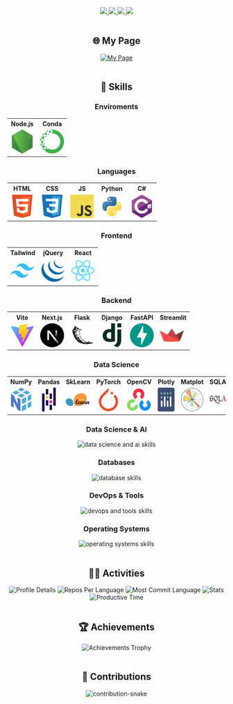 <!-- 0. Counters -->
<div align="center">
  <a href="https://github.com/TakanariShimbo">
    <img height="20" src="https://komarev.com/ghpvc/?username=TakanariShimbo" />
  </a>
  <a href="https://github.com/TakanariShimbo">
    <img height="20" src="https://img.shields.io/github/followers/TakanariShimbo?label=follow&logo=github&style=flat" />
  </a>
  <a href="http://qiita.com/hmkc1220">
    <img height="20" src="https://qiita-badge.apiapi.app/s/hmkc1220/posts.svg" />
  </a>
  <a href="http://qiita.com/hmkc1220">
    <img height="20" src="https://qiita-badge.apiapi.app/s/hmkc1220/contributions.svg" />
  </a>
</div>
</br>

<!-- 1. My Page -->
<h2 align="center">🌐 My Page</h2>
<div align="center">
  <a href="https://takanarishimbo.github.io/">
    <picture>
      <source media="(prefers-color-scheme: dark)" srcset="https://raw.githubusercontent.com/TakanariShimbo/takanarishimbo/main/my-page-dark.png" />
      <source media="(prefers-color-scheme: light)" srcset="https://raw.githubusercontent.com/TakanariShimbo/takanarishimbo/main/my-page-light.png" />
      <img width="600" alt="My Page" />
    </picture>
  </a>
</div>
</br>

<!-- 2. Skills -->
<h2 align="center">🌱 Skills</h2>
<div align="center"> 
  <h3>Enviroments</h3>
  <table>
    <tr>
      <th>Node.js</th>
      <th>Conda</th>
    </tr>
    <tr>
      <td><img src="https://github.com/devicons/devicon/blob/master/icons/nodejs/nodejs-original.svg" width="55" height="55"></td>
      <td><img src="https://github.com/devicons/devicon/blob/master/icons/anaconda/anaconda-original.svg" width="55" height="55"></td>
    </tr>
  </table>
  
  <h3>Languages</h3>
  <table>
    <tr>
      <th>HTML</th>
      <th>CSS</th>
      <th>JS</th>
      <th>Python</th>
      <th>C#</th>
    </tr>
    <tr>
      <td><img src="https://github.com/devicons/devicon/blob/master/icons/html5/html5-original.svg" width="55" height="55"></td>
      <td><img src="https://github.com/devicons/devicon/blob/master/icons/css3/css3-original.svg" width="55" height="55"></td>
      <td><img src="https://github.com/devicons/devicon/blob/master/icons/javascript/javascript-original.svg" width="55" height="55"></td>
      <td><img src="https://github.com/devicons/devicon/blob/master/icons/python/python-original.svg" width="55" height="55"></td>
      <td><img src="https://github.com/devicons/devicon/blob/master/icons/csharp/csharp-original.svg" width="55" height="55"></td>
    </tr>
  </table>

  <h3>Frontend</h3>
  <table>
    <tr>
      <th>Tailwind</th>
      <th>jQuery</th>
      <th>React</th>
    </tr>
    <tr>
      <td><img src="https://github.com/devicons/devicon/blob/master/icons/tailwindcss/tailwindcss-original.svg" width="55" height="55"></td>
      <td><img src="https://github.com/devicons/devicon/blob/master/icons/jquery/jquery-original.svg" width="55" height="55"></td>
      <td><img src="https://github.com/devicons/devicon/blob/master/icons/react/react-original.svg" width="55" height="55"></td>
    </tr>
  </table>
  
  <h3>Backend</h3>
  <table>
    <tr>
      <th>Vite</th>
      <th>Next.js</th>
      <th>Flask</th>
      <th>Django</th>
      <th>FastAPI</th>
      <th>Streamlit</th>
    </tr>
    <tr>
      <td><img src="https://github.com/devicons/devicon/blob/master/icons/vitejs/vitejs-original.svg" width="55" height="55"></td>
      <td><img src="https://github.com/devicons/devicon/blob/master/icons/nextjs/nextjs-original.svg" width="55" height="55"></td>
      <td><img src="https://github.com/devicons/devicon/blob/master/icons/flask/flask-original.svg" width="55" height="55"></td>
      <td><img src="https://github.com/devicons/devicon/blob/master/icons/django/django-plain.svg" width="55" height="55"></td>
      <td><img src="https://github.com/devicons/devicon/blob/master/icons/fastapi/fastapi-original.svg" width="55" height="55"></td>
      <td><img src="https://github.com/devicons/devicon/blob/master/icons/streamlit/streamlit-original.svg" width="55" height="55"></td>
    </tr>
  </table>

  <h3>Data Science</h3>
  <table>
    <tr>
      <th>NumPy</th>
      <th>Pandas</th>
      <th>SkLearn</th>
      <th>PyTorch</th>
      <th>OpenCV</th>
      <th>Plotly</th>
      <th>Matplot</th>
      <th>SQLA</th>
    </tr>
    <tr>
      <td><img src="https://github.com/devicons/devicon/blob/master/icons/numpy/numpy-original.svg" width="55" height="55"></td>
      <td><img src="https://github.com/devicons/devicon/blob/master/icons/pandas/pandas-original.svg" width="55" height="55"></td>
      <td><img src="https://github.com/devicons/devicon/blob/master/icons/scikitlearn/scikitlearn-original.svg" width="55" height="55"></td>
      <td><img src="https://github.com/devicons/devicon/blob/master/icons/pytorch/pytorch-original.svg" width="55" height="55"></td>
      <td><img src="https://github.com/devicons/devicon/blob/master/icons/opencv/opencv-original.svg" width="55" height="55"></td>
      <td><img src="https://github.com/devicons/devicon/blob/master/icons/plotly/plotly-original.svg" width="55" height="55"></td>
      <td><img src="https://github.com/devicons/devicon/blob/master/icons/matplotlib/matplotlib-original.svg" width="55" height="55"></td>
      <td><img src="https://github.com/devicons/devicon/blob/master/icons/sqlalchemy/sqlalchemy-original.svg" width="55" height="55"></td>
    </tr>
  </table>

  <h3>Data Science & AI</h3>
  <img alt="data science and ai skills" src="https://skillicons.dev/icons?theme=dark&perline=12&i=python,opencv,sklearn,pytorch" />
  <h3>Databases</h3>
  <img alt="database skills" src="https://skillicons.dev/icons?theme=dark&perline=12&i=postgres,redis" />
  <h3>DevOps & Tools</h3>
  <img alt="devops and tools skills" src="https://skillicons.dev/icons?theme=dark&perline=12&i=git,github,gitlab,docker,vscode" />
  <h3>Operating Systems</h3>
  <img alt="operating systems skills" src="https://skillicons.dev/icons?theme=dark&perline=12&i=windows,ubuntu" />
</div>
</br>

<!-- 3. Activities -->
<h2 align="center">🏃‍♀️ Activities</h2>
<div align="center">
  <picture>
    <source media="(prefers-color-scheme: dark)" srcset="http://github-profile-summary-cards.vercel.app/api/cards/profile-details?username=TakanariShimbo&theme=zenburn" />
    <source media="(prefers-color-scheme: light)" srcset="http://github-profile-summary-cards.vercel.app/api/cards/profile-details?username=TakanariShimbo&theme=vue" />
    <img alt="Profile Details" />
  </picture>
  <picture>
    <source media="(prefers-color-scheme: dark)" srcset="http://github-profile-summary-cards.vercel.app/api/cards/repos-per-language?username=TakanariShimbo&theme=zenburn" />
    <source media="(prefers-color-scheme: light)" srcset="http://github-profile-summary-cards.vercel.app/api/cards/repos-per-language?username=TakanariShimbo&theme=vue" />
    <img alt="Repos Per Language" />
  </picture>
  <picture>
    <source media="(prefers-color-scheme: dark)" srcset="http://github-profile-summary-cards.vercel.app/api/cards/most-commit-language?username=TakanariShimbo&theme=zenburn" />
    <source media="(prefers-color-scheme: light)" srcset="http://github-profile-summary-cards.vercel.app/api/cards/most-commit-language?username=TakanariShimbo&theme=vue" />
    <img alt="Most Commit Language" />
  </picture>
  <picture>
    <source media="(prefers-color-scheme: dark)" srcset="http://github-profile-summary-cards.vercel.app/api/cards/stats?username=TakanariShimbo&theme=zenburn" />
    <source media="(prefers-color-scheme: light)" srcset="http://github-profile-summary-cards.vercel.app/api/cards/stats?username=TakanariShimbo&theme=vue" />
    <img alt="Stats" />
  </picture>
  <picture>
    <source media="(prefers-color-scheme: dark)" srcset="http://github-profile-summary-cards.vercel.app/api/cards/productive-time?username=TakanariShimbo&theme=zenburn&utcOffset=9" />
    <source media="(prefers-color-scheme: light)" srcset="http://github-profile-summary-cards.vercel.app/api/cards/productive-time?username=TakanariShimbo&theme=vue&utcOffset=9" />
    <img alt="Productive Time" />
  </picture>
</div>
</br>

<!-- 4. Achievements -->
<h2 align="center">🏆 Achievements</h2>
<div align="center">
  <picture>
    <source media="(prefers-color-scheme: dark)" srcset="https://github-profile-trophy.vercel.app/?username=TakanariShimbo&theme=chalk&column=5&margin-w=15&margin-h=15" />
    <source media="(prefers-color-scheme: light)" srcset="https://github-profile-trophy.vercel.app/?username=TakanariShimbo&theme=flat&column=5&margin-w=15&margin-h=15" />
    <img alt="Achievements Trophy" />
  </picture>
</div>
</br>

<!-- 5. Contributions -->
<h2 align="center">🤝 Contributions</h2>
<div align="center">
  <picture>
    <source media="(prefers-color-scheme: dark)" srcset="https://github.com/TakanariShimbo/takanarishimbo/blob/output/github-contribution-grid-snake-dark.svg" />
    <source media="(prefers-color-scheme: light)" srcset="https://github.com/TakanariShimbo/takanarishimbo/blob/output/github-contribution-grid-snake.svg" />
    <img alt="contribution-snake"/>
  </picture>
  </br>
</div>
</br>
